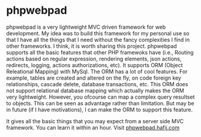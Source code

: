 # phpwebpad
phpwebpad is a very lightweight MVC driven framework for web development. My idea was to build this framework for my personal use so that I have all the things that I need without the fancy complexities I find in other frameworks. I think, it is worth sharing this project. phpwebpad supports all the basic features that other PHP framewoks have (i.e., Routing actions based on regular expression, rendering elements, json actions, redirects, logging, actions authorizations, etc). It supports ORM (Object Releational Mapping) with MySql. The ORM has a lot of cool features. For example, tables are created and altered on the fly, on code foreign key relationships, cascade delete, database transactions, etc. This ORM does not support relational database mapping which actually makes the ORM very lightweight. However, you ofcourse can map a complex query resultset to objects. This can be seen as advantage rather than limitation. But may be in future (if I have motivations), I can make the ORM to support this feature.

It gives all the basic things that you may expect from a server side MVC framework. You can learn it within an hour. Visit <a href="http://phpwebpad.hafij.com" target="_blank">phpwebpad.hafij.com</a>
